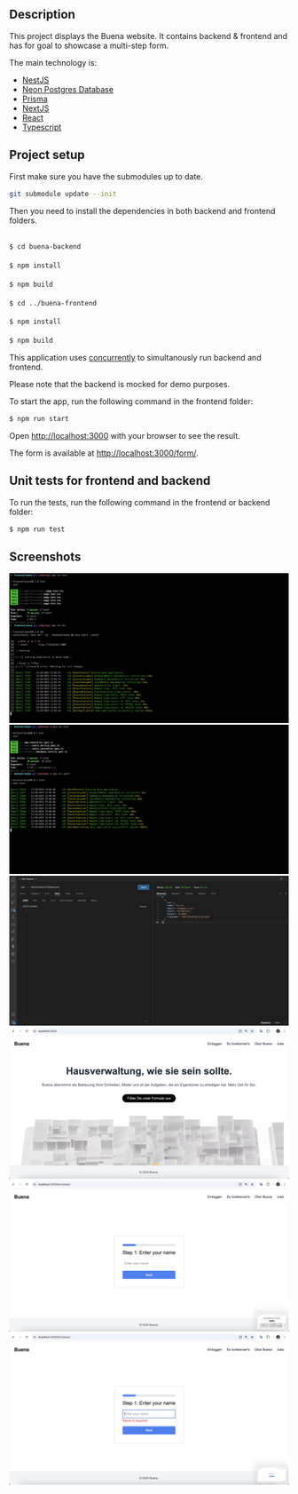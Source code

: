 ## Description

This project displays the Buena website. It contains backend & frontend and has for goal to showcase a multi-step form.

The main technology is:

- [NestJS](https://nestjs.com/)
- [Neon Postgres Database](https://console.neon.tech/)
- [Prisma](https://www.prisma.io/)
- [NextJS](https://nextjs.org/)
- [React](https://react.dev/)
- [Typescript](https://console.neon.tech/)

## Project setup

First make sure you have the submodules up to date.

```bash
git submodule update --init
```

Then you need to install the dependencies in both backend and frontend folders.

```bash

$ cd buena-backend

$ npm install

$ npm build

$ cd ../buena-frontend

$ npm install

$ npm build

```

This application uses [concurrently](https://www.npmjs.com/package/concurrently) to simultanously run backend and frontend.

Please note that the backend is mocked for demo purposes.

To start the app, run the following command in the frontend folder:

```bash
$ npm run start
```

Open [http://localhost:3000](http://localhost:3000) with your browser to see the result.

The form is available at [http://localhost:3000/form/](http://localhost:3000/form/).

## Unit tests for frontend and backend

To run the tests, run the following command in the frontend or backend folder:

```bash
$ npm run test
```

## Screenshots

![start client](./assets/start_and_test_client.png)
![start server](./assets/start_and_test_server.png)
![GET request](./assets/GET_request.png)
![UI](./assets/ui_client.png)
![UI form step 1](./assets/ui_client_form_step1.png)
![UI form error](./assets/ui_client_form_error.png)
